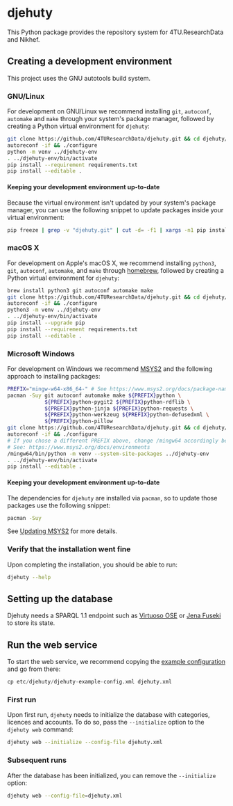 djehuty
=========

This Python package provides the repository system for 4TU.ResearchData and Nikhef.

## Creating a development environment

This project uses the GNU autotools build system.

### GNU/Linux

For development on GNU/Linux we recommend installing `git`, `autoconf`,
`automake` and `make` through your system's package manager, followed by
creating a Python virtual environment for `djehuty`:

```bash
git clone https://github.com/4TUResearchData/djehuty.git && cd djehuty/
autoreconf -if && ./configure
python -m venv ../djehuty-env
. ../djehuty-env/bin/activate
pip install --requirement requirements.txt
pip install --editable .
```

#### Keeping your development environment up-to-date

Because the virtual environment isn't updated by your system's package
manager, you can use the following snippet to update packages inside your
virtual environment:
```bash
pip freeze | grep -v "djehuty.git" | cut -d= -f1 | xargs -n1 pip install -U
```

### macOS X

For development on Apple's macOS X, we recommend installing `python3`, `git`,
`autoconf`, `automake`, and `make` through [homebrew](https://brew.sh/),
followed by creating a Python virtual environment for `djehuty`:

```bash
brew install python3 git autoconf automake make
git clone https://github.com/4TUResearchData/djehuty.git && cd djehuty/
autoreconf -if && ./configure
python3 -m venv ../djehuty-env
. ../djehuty-env/bin/activate
pip install --upgrade pip
pip install --requirement requirements.txt
pip install --editable .
```

### Microsoft Windows

For development on Windows we recommend [MSYS2](https://www.msys2.org/)
and the following approach to installing packages:
```bash
PREFIX="mingw-w64-x86_64-" # See https://www.msys2.org/docs/package-naming
pacman -Suy git autoconf automake make ${PREFIX}python \
            ${PREFIX}python-pygit2 ${PREFIX}python-rdflib \
            ${PREFIX}python-jinja ${PREFIX}python-requests \
            ${PREFIX}python-werkzeug ${PREFIX}python-defusedxml \
            ${PREFIX}python-pillow
git clone https://github.com/4TUResearchData/djehuty.git && cd djehuty/
autoreconf -if && ./configure
# If you chose a different PREFIX above, change /mingw64 accordingly below.
# See: https://www.msys2.org/docs/environments
/mingw64/bin/python -m venv --system-site-packages ../djehuty-env
. ../djehuty-env/bin/activate
pip install --editable .
```

#### Keeping your development environment up-to-date

The dependencies for `djehuty` are installed via `pacman`, so to update those
packages use the following snippet:
```bash
pacman -Suy
```

See [Updating MSYS2](https://www.msys2.org/docs/updating/) for more details.

### Verify that the installation went fine
Upon completing the installation, you should be able to run:
```bash
djehuty --help
```

## Setting up the database

Djehuty needs a SPARQL 1.1 endpoint such as
[Virtuoso OSE](https://github.com/openlink/virtuoso-opensource) or
[Jena Fuseki](https://jena.apache.org/documentation/fuseki2/) to
store its state.

## Run the web service

To start the web service, we recommend copying the
[example configuration](./etc/djehuty/djehuty-example-config.xml)
and go from there:

```python
cp etc/djehuty/djehuty-example-config.xml djehuty.xml
```

### First run

Upon first run, `djehuty` needs to initialize the database with categories,
licences and accounts.  To do so, pass the `--initialize` option to the
`djehuty web` command:

```bash
djehuty web --initialize --config-file djehuty.xml
```

### Subsequent runs

After the database has been initialized, you can remove the `--initialize`
option:
```bash
djehuty web --config-file=djehuty.xml
```
